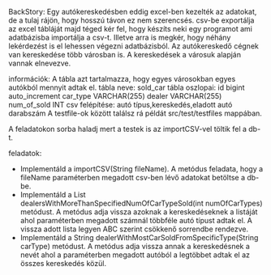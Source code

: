 BackStory:
Egy autókereskedésben eddig excel-ben kezelték az adatokat, de a tulaj rájön, hogy hosszú távon ez nem szerencsés.
csv-be exportálja az excel tábláját majd téged kér fel, hogy készíts neki egy programot ami adatbázisba importálja a csv-t.
Illetve arra is megkér, hogy néhány lekérdezést is el lehessen végezni adatbázisból. Az autókereskedő cégnek van kereskedése több városban is. A kereskedések a városuk alapján vannak elnevezve.

információk:
A tábla azt tartalmazza, hogy egyes városokban egyes autókból mennyit adtak el.
tábla neve:
sold_car
tábla oszlopai:
id bigint auto_increment
car_type VARCHAR(255)
dealer VARCHAR(255)
num_of_sold INT
csv felépítése:
autó típus,kereskedés,eladott autó darabszám
A testfile-ok között találsz rá példát src/test/testfiles mappában.

A feladatokon sorba haladj mert a testek is az importCSV-vel töltik fel a db-t.

feladatok:
- Implementáld a importCSV(String fileName). A metódus feladata, hogy a fileName paraméterben megadott csv-ben lévő adatokat betöltse a db-be.
- Implementáld a List<String> dealersWithMoreThanSpecifiedNumOfCarTypeSold(int numOfCarTypes) metódust. A metódus adja vissza azoknak a kereskedéseknek a listáját ahol paraméterben megadott számnál többféle autó típust adtak el. A vissza adott lista legyen ABC szerint csökkenő sorrendbe rendezve.
- Implementáld a String dealerWithMostCarSoldFromSpecificType(String carType) metódust. A metódus adja vissza annak a kereskedésnek a nevét ahol a paraméterben megadott autóból a legtöbbet adtak el az összes kereskedés közül.
